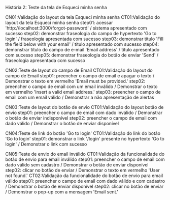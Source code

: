 História 2: Teste da tela de Esqueci minha senha

CN01:Validação do layout da tela Esqueci minha senha
    CT01:Validação do layout da tela Esqueci minha senha
        step01: acessar 'http://localhost:3000/forgot-password' / sistema apresentado com sucesso
        step02: demonstrar fraseologia do campo de hypertexto 'Go to login' / fraseologia apresentada com sucesso
        step03: demonstrar título 'Fill the field below with your email' / título apresentado com sucesso
        step04: demonstrar título do campo de e-mail 'Email address' / título apresentado com sucesso
        step05: demonstrar fraseologia do botão de enviar 'Send' / fraseologia apresentada com sucesso

CN02:Teste de layout do campo de Email
    CT01:Validação do layout do campo de Email
        step01: preencher o campo de email e apagar o texto / Demonstrar o texto em vermelho 'Email must be provided.'
        step02: preencher o campo de email com um email inválido / Demonstrar o texto em vermelho 'Insert a valid email address.'
        step03: preencher o campo de email com um email válido / Demonstrar a não apresentação de alertas

CN03:Teste de layout do botão de envio
    CT01:Validação do layout botão de envio
        step01: preencher o campo de email com dado inválido / Demonstrar o botão de enviar indisponível
        step02: preencher o campo de email com dado válido / Demonstrar o botão de enviar disponível

CN04:Teste de link do botão 'Go to login'
    CT01:Validação do link do botão 'Go to login'
        step01: demonstrar o link '/login' presente no hypertexto 'Go to login' / Demonstrar o link com sucesso

CN05:Teste de envio do email inválido
    CT01:Validação da funcionalidade do botão de envio para email inválido
        step01: preencher o campo de email com dado válido sem cadastro / Demonstrar o botão de enviar disponível
        step02: clicar no botão de enviar / Demonstrar o texto em vermelho 'User not found.'
    CT02:Validação da funcionalidade do botão de envio para email válido
        step01: preencher o campo de email com dado válido e com cadastro / Demonstrar o botão de enviar disponível
        step02: clicar no botão de enviar / Demonstrar o pop-up com a mensagem 'Email sent.'